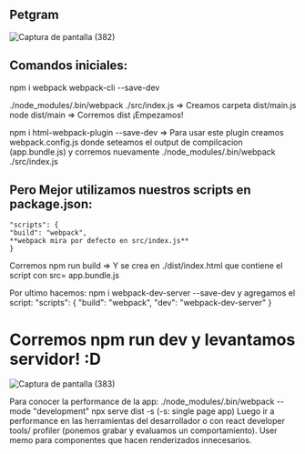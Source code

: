 ## Petgram

![Captura de pantalla (382)](https://user-images.githubusercontent.com/76120904/189413755-1edc3c8f-e244-424d-b9c1-1cc29298cf9e.png)

## Comandos iniciales:
npm i webpack webpack-cli --save-dev

./node_modules/.bin/webpack ./src/index.js => Creamos carpeta dist/main.js
node dist/main => Corremos dist ¡Empezamos!

npm i html-webpack-plugin --save-dev => Para usar este plugin creamos webpack.config.js donde seteamos el output de compilcacion (app.bundle.js) y corremos nuevamente ./node_modules/.bin/webpack ./src/index.js 
## Pero Mejor utilizamos nuestros scripts en package.json:
    "scripts": {
    "build": "webpack",
    **webpack mira por defecto en src/index.js** 
    }

Corremos npm run build  => Y se crea en ./dist/index.html que contiene el script con src= app.bundle.js

Por ultimo hacemos: npm i webpack-dev-server --save-dev y agregamos el script: 
    "scripts": {
    "build": "webpack",
    "dev": "webpack-dev-server"
    }

# Corremos npm run dev y levantamos servidor! :D

![Captura de pantalla (383)](https://user-images.githubusercontent.com/76120904/189413776-0c65f998-e7f6-4653-a567-cd341a73cd1e.png)



Para conocer la performance de la app: 
    ./node_modules/.bin/webpack --mode "development"
    npx serve dist -s (-s: single page app)
    Luego ir a performance en las herramientas del desarrollador o con react developer tools/ profiler (ponemos grabar y evaluamos un comportamiento). User memo para componentes que hacen renderizados innecesarios.

